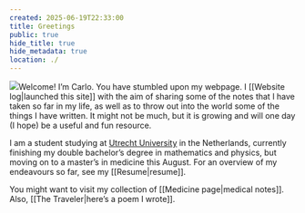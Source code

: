 ```yaml
---
created: 2025-06-19T22:33:00
title: Greetings
public: true
hide_title: true
hide_metadata: true
location: ./
---
```

![](/attachments/288BEE9F-77AD-44CE-B9A4-611BD7F2382B.jpg)Welcome! I’m Carlo. You have stumbled upon my webpage. I [[Website log|launched this site]] with the aim of sharing some of the notes that I have taken so far in my life, as well as to throw out into the world some of the things I have written. It might not be much, but it is growing and will one day (I hope) be a useful and fun resource.

I am a student studying at [Utrecht University](https://www.uu.nl) in the Netherlands, currently finishing my double bachelor’s degree in mathematics and physics, but moving on to a master’s in medicine this August. For an overview of my endeavours so far, see my [[Resume|resume]].

You might want to visit my collection of [[Medicine page|medical notes]]. Also, [[The Traveler|here’s a poem I wrote]].